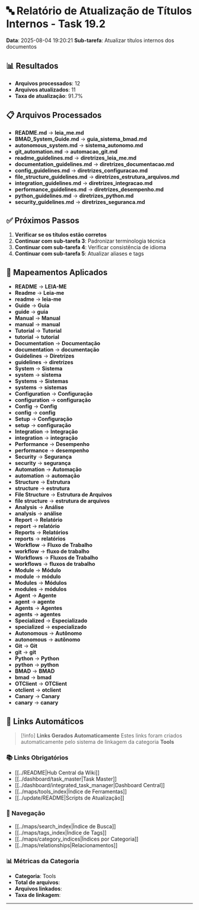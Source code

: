 # 🔤 Relatório de Atualização de Títulos Internos - Task 19.2

**Data**: 2025-08-04 19:20:21
**Sub-tarefa**: Atualizar títulos internos dos documentos

## 📊 Resultados

- **Arquivos processados**: 12
- **Arquivos atualizados**: 11
- **Taxa de atualização**: 91.7%

## 📋 Arquivos Processados

- **README.md** → **leia_me.md**
- **BMAD_System_Guide.md** → **guia_sistema_bmad.md**
- **autonomous_system.md** → **sistema_autonomo.md**
- **git_automation.md** → **automacao_git.md**
- **readme_guidelines.md** → **diretrizes_leia_me.md**
- **documentation_guidelines.md** → **diretrizes_documentacao.md**
- **config_guidelines.md** → **diretrizes_configuracao.md**
- **file_structure_guidelines.md** → **diretrizes_estrutura_arquivos.md**
- **integration_guidelines.md** → **diretrizes_integracao.md**
- **performance_guidelines.md** → **diretrizes_desempenho.md**
- **python_guidelines.md** → **diretrizes_python.md**
- **security_guidelines.md** → **diretrizes_seguranca.md**


## ✅ Próximos Passos

1. **Verificar se os títulos estão corretos**
2. **Continuar com sub-tarefa 3**: Padronizar terminologia técnica
3. **Continuar com sub-tarefa 4**: Verificar consistência de idioma
4. **Continuar com sub-tarefa 5**: Atualizar aliases e tags

## 🔧 Mapeamentos Aplicados

- **README** → **LEIA-ME**
- **Readme** → **Leia-me**
- **readme** → **leia-me**
- **Guide** → **Guia**
- **guide** → **guia**
- **Manual** → **Manual**
- **manual** → **manual**
- **Tutorial** → **Tutorial**
- **tutorial** → **tutorial**
- **Documentation** → **Documentação**
- **documentation** → **documentação**
- **Guidelines** → **Diretrizes**
- **guidelines** → **diretrizes**
- **System** → **Sistema**
- **system** → **sistema**
- **Systems** → **Sistemas**
- **systems** → **sistemas**
- **Configuration** → **Configuração**
- **configuration** → **configuração**
- **Config** → **Config**
- **config** → **config**
- **Setup** → **Configuração**
- **setup** → **configuração**
- **Integration** → **Integração**
- **integration** → **integração**
- **Performance** → **Desempenho**
- **performance** → **desempenho**
- **Security** → **Segurança**
- **security** → **segurança**
- **Automation** → **Automação**
- **automation** → **automação**
- **Structure** → **Estrutura**
- **structure** → **estrutura**
- **File Structure** → **Estrutura de Arquivos**
- **file structure** → **estrutura de arquivos**
- **Analysis** → **Análise**
- **analysis** → **análise**
- **Report** → **Relatório**
- **report** → **relatório**
- **Reports** → **Relatórios**
- **reports** → **relatórios**
- **Workflow** → **Fluxo de Trabalho**
- **workflow** → **fluxo de trabalho**
- **Workflows** → **Fluxos de Trabalho**
- **workflows** → **fluxos de trabalho**
- **Module** → **Módulo**
- **module** → **módulo**
- **Modules** → **Módulos**
- **modules** → **módulos**
- **Agent** → **Agente**
- **agent** → **agente**
- **Agents** → **Agentes**
- **agents** → **agentes**
- **Specialized** → **Especializado**
- **specialized** → **especializado**
- **Autonomous** → **Autônomo**
- **autonomous** → **autônomo**
- **Git** → **Git**
- **git** → **git**
- **Python** → **Python**
- **python** → **python**
- **BMAD** → **BMAD**
- **bmad** → **bmad**
- **OTClient** → **OTClient**
- **otclient** → **otclient**
- **Canary** → **Canary**
- **canary** → **canary**

## 🔗 **Links Automáticos**

> [!info] **Links Gerados Automaticamente**
> Estes links foram criados automaticamente pelo sistema de linkagem da categoria **Tools**

### **📚 Links Obrigatórios**
- [[../README|Hub Central da Wiki]]
- [[../dashboard/task_master|Task Master]]
- [[../dashboard/integrated_task_manager|Dashboard Central]]
- [[../maps/tools_index|Índice de Ferramentas]]
- [[../update/README|Scripts de Atualização]]

### **🧭 Navegação**
- [[../maps/search_index|Índice de Busca]]
- [[../maps/tags_index|Índice de Tags]]
- [[../maps/category_indices|Índices por Categoria]]
- [[../maps/relationships|Relacionamentos]]

### **📊 Métricas da Categoria**
- **Categoria**: Tools
- **Total de arquivos**: <!-- Contador automático -->
- **Arquivos linkados**: <!-- Contador automático -->
- **Taxa de linkagem**: <!-- Percentual automático -->

---

